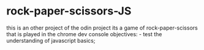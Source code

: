 # rock-paper-scissors-JS
this is an other project of the odin project
its a game of rock-paper-scissors that is played in the chrome dev console
    objectives:
        - test the understanding of javascript basics;
